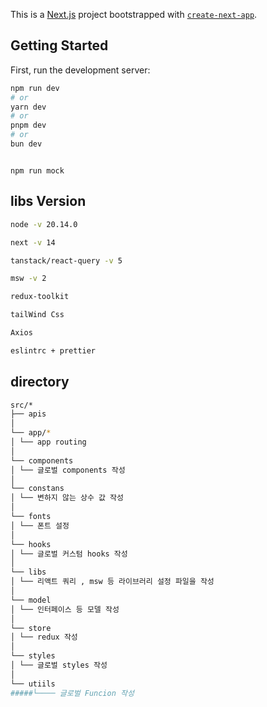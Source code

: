 This is a [Next.js](https://nextjs.org/) project bootstrapped with
[`create-next-app`](https://github.com/vercel/next.js/tree/canary/packages/create-next-app).

## Getting Started

First, run the development server:

```bash
npm run dev
# or
yarn dev
# or
pnpm dev
# or
bun dev
```

```msw

npm run mock

```

## libs Version

```bash
node -v 20.14.0

next -v 14

tanstack/react-query -v 5

msw -v 2

redux-toolkit

tailWind Css

Axios

eslintrc + prettier

```

## directory

```bash
src/*
├── apis
│
└── app/*
│ └── app routing
│
└── components
│ └── 글로벌 components 작성
│
└── constans
│ └── 변하지 않는 상수 값 작성
│
└── fonts
│ └── 폰트 설정
│
└── hooks
│ └── 글로벌 커스텀 hooks 작성
│
└── libs
│ └── 리액트 쿼리 , msw 등 라이브러리 설정 파일을 작성
│
└── model
│ └── 인터페이스 등 모델 작성
│
└── store
│ └── redux 작성
│
└── styles
│ └── 글로벌 styles 작성
│
└── utiils
#####└──── 글로벌 Funcion 작성

```
